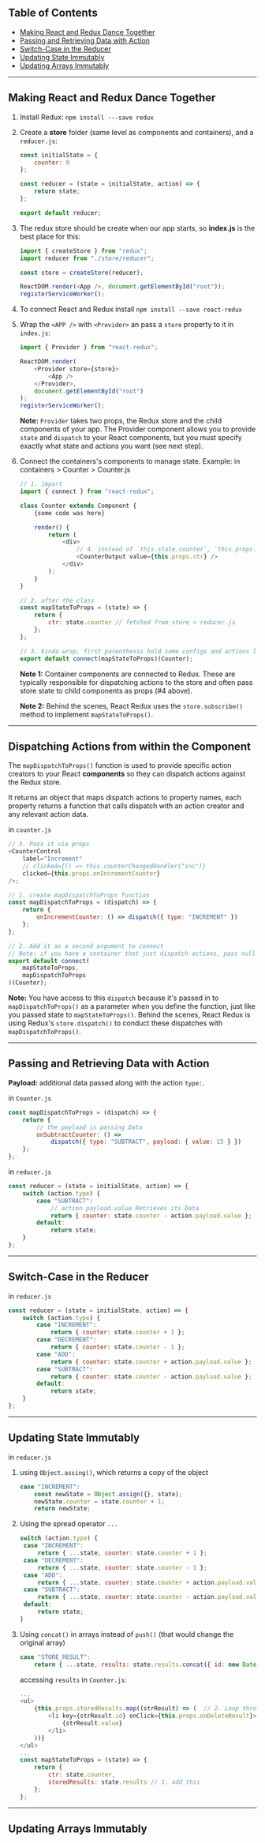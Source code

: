 ## Table of Contents

- [Making React and Redux Dance Together](#Making-React-and-Redux-Dance-Together)
- [Passing and Retrieving Data with Action](#Passing-and-Retrieving-Data-with-Action)
- [Switch-Case in the Reducer](#Switch-Case-in-the-Reducer)
- [Updating State Immutably](#Updating-State-Immutably)
- [Updating Arrays Immutably](#Updating-Arrays-Immutably)

---

## Making React and Redux Dance Together

1.  Install Redux: `npm install ---save redux`

2.  Create a **store** folder (same level as components and containers), and a `reducer.js`:

    ```javascript
    const initialState = {
    	counter: 0
    };

    const reducer = (state = initialState, action) => {
    	return state;
    };

    export default reducer;
    ```

3.  The redux store should be create when our app starts, so **index.js** is the best place for this:

    ```javascript
    import { createStore } from "redux";
    import reducer from "./store/reducer";

    const store = createStore(reducer);

    ReactDOM.render(<App />, document.getElementById("root"));
    registerServiceWorker();
    ```

4.  To connect React and Redux install `npm install --save react-redux`

5.  Wrap the `<APP />` with `<Provider>` an pass a `store` property to it in `index.js`:

    ```javascript
    import { Provider } from "react-redux";

    ReactDOM.render(
    	<Provider store={store}>
    		<App />
    	</Provider>,
    	document.getElementById("root")
    );
    registerServiceWorker();
    ```

    **Note:** `Provider` takes two props, the Redux store and the child components of your app. The Provider component allows you to provide `state` and `dispatch` to your React components, but you must specify exactly what state and actions you want (see next step).

6.  Connect the containers's components to manage state. Example: in containers > Counter > Counter.js

    ```javascript
    // 1. import
    import { connect } from "react-redux";

    class Counter extends Component {
        {some code was here}

        render() {
            return (
                <div>
                    // 4. instead of `this.state.counter`, `this.props.ctr` refering to `ctr:` in #2 bellow
                    <CounterOutput value={this.props.ctr} />
                </div>
            );
        }
    }

    // 2. after the class
    const mapStateToProps = (state) => {
        return {
            ctr: state.counter // fetched from store > reducer.js
        };
    };

    // 3. kinda wrap, first parenthesis hold some configs and actions like `mapStateToProps`
    export default connect(mapStateToProps)(Counter);
    ```

    **Note 1:** Container components are connected to Redux. These are typically responsible for dispatching actions to the store and often pass store state to child components as props (#4 above).

    **Note 2:** Behind the scenes, React Redux uses the `store.subscribe()` method to implement `mapStateToProps()`.

---

## Dispatching Actions from within the Component

The `mapDispatchToProps()` function is used to provide specific action creators to your React **components** so they can dispatch actions against the Redux store.

It returns an object that maps dispatch actions to property names, each property returns a function that calls dispatch with an action creator and any relevant action data.

in `counter.js`

```javascript
// 3. Pass it via props
<CounterControl
	label="Increment"
	// clicked={() => this.counterChangedHandler("inc")}
	clicked={this.props.onIncrementCounter}
/>;

// 1. create mapDispatchToProps function
const mapDispatchToProps = (dispatch) => {
	return {
		onIncrementCounter: () => dispatch({ type: "INCREMENT" })
	};
};

// 2. Add it as a second argument to connect
// Note: if you have a container that just dispatch actions, pass null as first argument: export default connect(null, mapDispatchToProps)(Counter);
export default connect(
	mapStateToProps,
	mapDispatchToProps
)(Counter);
```

**Note:** You have access to this `dispatch` because it's passed in to `mapDispatchToProps()` as a parameter when you define the function, just like you passed state to `mapStateToProps()`. Behind the scenes, React Redux is using Redux's `store.dispatch()` to conduct these dispatches with `mapDispatchToProps()`.

---

## Passing and Retrieving Data with Action

**Payload:** additional data passed along with the action `type:`.

in `Counter.js`

```javascript
const mapDispatchToProps = (dispatch) => {
	return {
		// the payload is passing Data
		onSubtractCounter: () =>
			dispatch({ type: "SUBTRACT", payload: { value: 15 } })
	};
};
```

in `reducer.js`

```javascript
const reducer = (state = initialState, action) => {
	switch (action.type) {
		case "SUBTRACT":
			// action.payload.value Retrieves its Data
			return { counter: state.counter - action.payload.value };
		default:
			return state;
	}
};
```

---

## Switch-Case in the Reducer

in `reducer.js`

```javascript
const reducer = (state = initialState, action) => {
	switch (action.type) {
		case "INCREMENT":
			return { counter: state.counter + 1 };
		case "DECREMENT":
			return { counter: state.counter - 1 };
		case "ADD":
			return { counter: state.counter + action.payload.value };
		case "SUBTRACT":
			return { counter: state.counter - action.payload.value };
		default:
			return state;
	}
};
```

---

## Updating State Immutably

in `reducer.js`

1. using `Object.assing()`, which returns a copy of the object

   ```javascript
   case "INCREMENT":
       const newState = Object.assign({}, state);
       newState.counter = state.counter + 1;
       return newState;
   ```

2. Using the spread operator `...`

   ```javascript
   switch (action.type) {
   	case "INCREMENT":
   		return { ...state, counter: state.counter + 1 };
   	case "DECREMENT":
   		return { ...state, counter: state.counter - 1 };
   	case "ADD":
   		return { ...state, counter: state.counter + action.payload.value };
   	case "SUBTRACT":
   		return { ...state, counter: state.counter - action.payload.value };
   	default:
   		return state;
   }
   ```

3. Using `concat()` in arrays instead of `push()` (that would change the original array)

   ```javascript
   case "STORE_RESULT":
       return { ...state, results: state.results.concat({ id: new Date(), value: state.counter }) };
   ```

   accessing `results` in `Counter.js`:

   ```javascript
   ...
   <ul>
       {this.props.storedResults.map((strResult) => (  // 2. Loop through it
           <li key={strResult.id} onClick={this.props.onDeleteResult}>
               {strResult.value}
           </li>
       ))}
   </ul>
   ...
   const mapStateToProps = (state) => {
       return {
           ctr: state.counter,
           storedResults: state.results // 1. add this
       };
   };
   ```

---

## Updating Arrays Immutably
